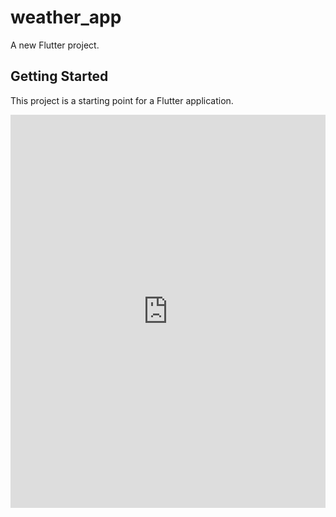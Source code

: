 # weather_app

A new Flutter project.

## Getting Started

This project is a starting point for a Flutter application.

<iframe src="https://www.linkedin.com/embed/feed/update/urn:li:ugcPost:7122829676464521217" height="629" width="504" frameborder="0" allowfullscreen="" title="Publicación integrada"></iframe>